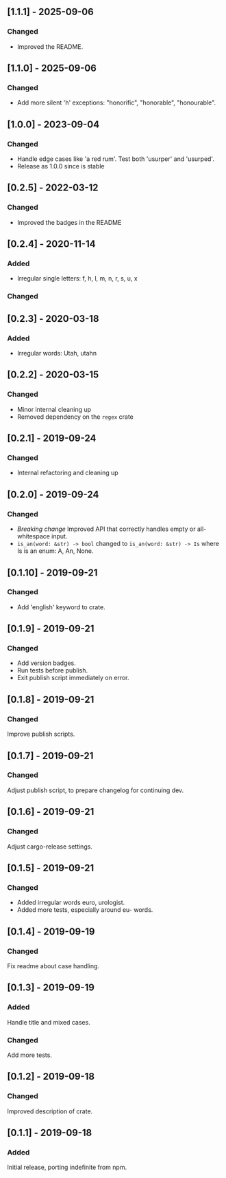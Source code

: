 ## [1.1.1] - 2025-09-06
### Changed

- Improved the README.

## [1.1.0] - 2025-09-06
### Changed

- Add more silent 'h' exceptions: "honorific", "honorable", "honourable".

## [1.0.0] - 2023-09-04
### Changed

- Handle edge cases like 'a red rum'. Test both 'usurper' and 'usurped'.
- Release as 1.0.0 since is stable

## [0.2.5] - 2022-03-12
### Changed
- Improved the badges in the README

## [0.2.4] - 2020-11-14
### Added
- Irregular single letters: f, h, l, m, n, r, s, u, x

### Changed

## [0.2.3] - 2020-03-18
### Added
- Irregular words: Utah, utahn

## [0.2.2] - 2020-03-15
### Changed
- Minor internal cleaning up
- Removed dependency on the `regex` crate

## [0.2.1] - 2019-09-24
### Changed
- Internal refactoring and cleaning up

## [0.2.0] - 2019-09-24
### Changed
- *Breaking change* Improved API that correctly handles empty or all-whitespace input.
- `is_an(word: &str) -> bool` changed to `is_an(word: &str) -> Is` where Is is an enum: A, An, None.

## [0.1.10] - 2019-09-21
### Changed
- Add 'english' keyword to crate.

## [0.1.9] - 2019-09-21
### Changed
- Add version badges.
- Run tests before publish.
- Exit publish script immediately on error.

## [0.1.8] - 2019-09-21
### Changed
Improve publish scripts.

## [0.1.7] - 2019-09-21
### Changed
Adjust publish script, to prepare changelog for continuing dev.
## [0.1.6] - 2019-09-21
### Changed
Adjust cargo-release settings.

## [0.1.5] - 2019-09-21
### Changed
- Added irregular words euro, urologist.
- Added more tests, especially around eu- words.

## [0.1.4] - 2019-09-19
### Changed
Fix readme about case handling.

## [0.1.3] - 2019-09-19
### Added
Handle title and mixed cases. 

### Changed
Add more tests.

## [0.1.2] - 2019-09-18
### Changed
Improved description of crate.

## [0.1.1] - 2019-09-18
### Added
Initial release, porting indefinite from npm.
